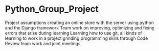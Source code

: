 # Python_Group_Project

Project assumptions
creating an online store with the server using python and the Django framework
Team work on improving, optimizing and fixing errors that arise during learning
Learning how to use git, all kinds of learning to work in a project
grinding programming skills through Code Review team work and joint meetings